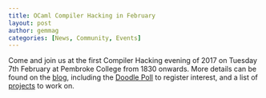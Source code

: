 ```yaml
---
title: OCaml Compiler Hacking in February
layout: post
author: gemmag
categories: [News, Community, Events]
---
```


Come and join us at the first Compiler Hacking evening of 2017 on Tuesday 7th February at Pembroke College from 1830 onwards. More details can be found on the [blog](http://ocamllabs.github.io/compiler-hacking/2017/01/24/february-compiler-hacking.html), including the [Doodle Poll](http://doodle.com/poll/vgh3nq2q5wgnsi5y) to register interest, and a list of [projects](https://github.com/ocamllabs/compiler-hacking/wiki/Things-to-work-on) to work on.

